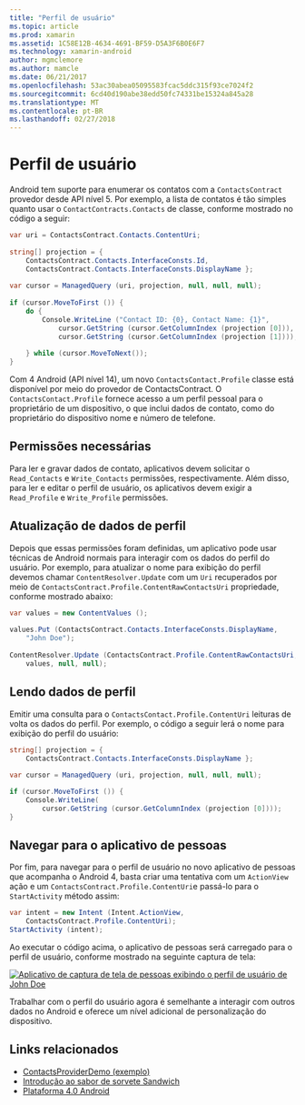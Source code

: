 ```yaml
---
title: "Perfil de usuário"
ms.topic: article
ms.prod: xamarin
ms.assetid: 1C58E12B-4634-4691-BF59-D5A3F6B0E6F7
ms.technology: xamarin-android
author: mgmclemore
ms.author: mamcle
ms.date: 06/21/2017
ms.openlocfilehash: 53ac30abea05095583fcac5ddc315f93ce7024f2
ms.sourcegitcommit: 6cd40d190abe38edd50fc74331be15324a845a28
ms.translationtype: MT
ms.contentlocale: pt-BR
ms.lasthandoff: 02/27/2018
---
```

# <a name="user-profile"></a>Perfil de usuário

Android tem suporte para enumerar os contatos com a `ContactsContract` provedor desde API nível 5. Por exemplo, a lista de contatos é tão simples quanto usar o `ContactContracts.Contacts` de classe, conforme mostrado no código a seguir:

```csharp
var uri = ContactsContract.Contacts.ContentUri;
           
string[] projection = {
    ContactsContract.Contacts.InterfaceConsts.Id,
    ContactsContract.Contacts.InterfaceConsts.DisplayName };
           
var cursor = ManagedQuery (uri, projection, null, null, null);
           
if (cursor.MoveToFirst ()) {
    do {
        Console.WriteLine ("Contact ID: {0}, Contact Name: {1}",
            cursor.GetString (cursor.GetColumnIndex (projection [0])),
            cursor.GetString (cursor.GetColumnIndex (projection [1])));
                   
    } while (cursor.MoveToNext());
}
```

Com 4 Android (API nível 14), um novo `ContactsContact.Profile` classe está disponível por meio do provedor de ContactsContract. O `ContactsContact.Profile` fornece acesso a um perfil pessoal para o proprietário de um dispositivo, o que inclui dados de contato, como do proprietário do dispositivo nome e número de telefone.

<a name="Required_Permissions" />

## <a name="required-permissions"></a>Permissões necessárias

Para ler e gravar dados de contato, aplicativos devem solicitar o `Read_Contacts` e `Write_Contacts` permissões, respectivamente. Além disso, para ler e editar o perfil de usuário, os aplicativos devem exigir a `Read_Profile` e `Write_Profile` permissões.

<a name="Updating_Profile_Data" />

## <a name="updating-profile-data"></a>Atualização de dados de perfil

Depois que essas permissões foram definidas, um aplicativo pode usar técnicas de Android normais para interagir com os dados do perfil do usuário. Por exemplo, para atualizar o nome para exibição do perfil devemos chamar `ContentResolver.Update` com um `Uri` recuperados por meio de `ContactsContract.Profile.ContentRawContactsUri` propriedade, conforme mostrado abaixo:

```csharp
var values = new ContentValues ();
          
values.Put (ContactsContract.Contacts.InterfaceConsts.DisplayName,
    "John Doe");
           
ContentResolver.Update (ContactsContract.Profile.ContentRawContactsUri,
    values, null, null);
```

<a name="Reading_Profile_Data" />

## <a name="reading-profile-data"></a>Lendo dados de perfil

Emitir uma consulta para o `ContactsContact.Profile.ContentUri` leituras de volta os dados do perfil. Por exemplo, o código a seguir lerá o nome para exibição do perfil do usuário:

```csharp
string[] projection = {
    ContactsContract.Contacts.InterfaceConsts.DisplayName };
           
var cursor = ManagedQuery (uri, projection, null, null, null);

if (cursor.MoveToFirst ()) {
    Console.WriteLine(
        cursor.GetString (cursor.GetColumnIndex (projection [0])));
}
```

<a name="Navigating_to_the_People_App" />

## <a name="navigating-to-the-people-app"></a>Navegar para o aplicativo de pessoas

Por fim, para navegar para o perfil de usuário no novo aplicativo de pessoas que acompanha o Android 4, basta criar uma tentativa com um `ActionView` ação e um `ContactsContract.Profile.ContentUri`e passá-lo para o `StartActivity` método assim:

```csharp
var intent = new Intent (Intent.ActionView,
    ContactsContract.Profile.ContentUri);           
StartActivity (intent);
```

Ao executar o código acima, o aplicativo de pessoas será carregado para o perfil de usuário, conforme mostrado na seguinte captura de tela:

[![Aplicativo de captura de tela de pessoas exibindo o perfil de usuário de John Doe](user-profile-images/15-people-app.png)](user-profile-images/15-people-app.png)

Trabalhar com o perfil do usuário agora é semelhante a interagir com outros dados no Android e oferece um nível adicional de personalização do dispositivo.



## <a name="related-links"></a>Links relacionados

- [ContactsProviderDemo (exemplo)](https://developer.xamarin.com/samples/monodroid/ContactsProviderDemo/)
- [Introdução ao sabor de sorvete Sandwich](http://www.android.com/about/ice-cream-sandwich/)
- [Plataforma 4.0 Android](http://developer.android.com/sdk/android-4.0.html)
